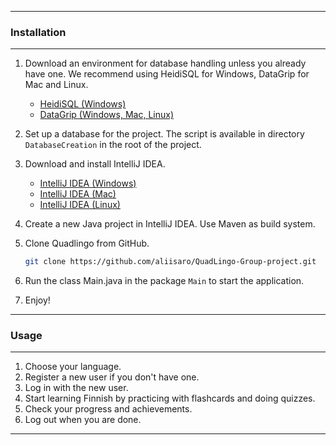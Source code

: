 ****

<h3>Installation</h3>

****

1. Download an environment for database handling unless you already have one. We recommend using HeidiSQL for Windows, DataGrip for Mac and Linux.
    - [HeidiSQL (Windows)](https://www.heidisql.com/download.php?download=installer)
    - [DataGrip (Windows, Mac, Linux)](https://www.jetbrains.com/datagrip/features/?source=google&medium=cpc&campaign=EMEA_en_WEST_DataGrip_Search_RLSA&term=sql%20database&content=555193249366&gad_source=1&gclid=Cj0KCQiA88a5BhDPARIsAFj595hZXkn2YbwaTcrq-f8E_5OuTMKJviU8mQVWBeXH3rUCOKaPguWJ5nUaAnzhEALw_wcB)

2. Set up a database for the project. The script is available in directory `DatabaseCreation` in the root of the project.

3. Download and install IntelliJ IDEA.
    - [IntelliJ IDEA (Windows)](https://www.jetbrains.com/idea/download/?section=windows)
    - [IntelliJ IDEA (Mac)](https://www.jetbrains.com/idea/download/?section=mac)
    - [IntelliJ IDEA (Linux)](https://www.jetbrains.com/idea/download/?section=linux)

4. Create a new Java project in IntelliJ IDEA. Use Maven as build system.

5. Clone Quadlingo from GitHub.
   ```bash
   git clone https://github.com/aliisaro/QuadLingo-Group-project.git
   ```

6. Run the class Main.java in the package `Main` to start the application.

7. Enjoy!

****

<h3>Usage</h3>

****
1. Choose your language.
2. Register a new user if you don't have one.
3. Log in with the new user.
4. Start learning Finnish by practicing with flashcards and doing quizzes.
5. Check your progress and achievements.
6. Log out when you are done.

****
